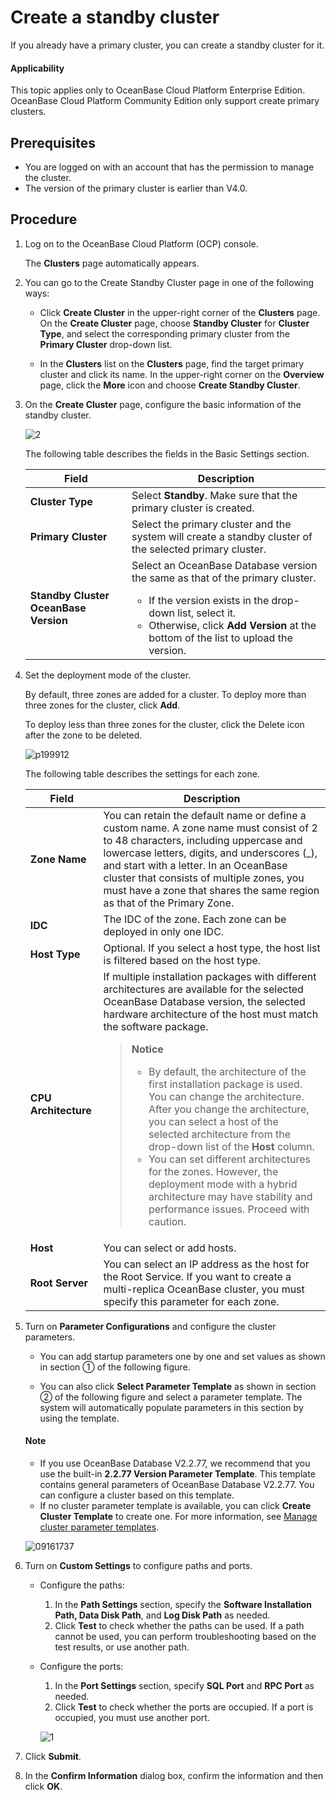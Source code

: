 # Create a standby cluster

If you already have a primary cluster, you can create a standby cluster for it.

<main id="notice" type='notice'>
<h4>Applicability</h4>
<p>This topic applies only to OceanBase Cloud Platform Enterprise Edition. OceanBase Cloud Platform Community Edition only support create primary clusters. </p>
</main>

## Prerequisites

* You are logged on with an account that has the permission to manage the cluster.
* The version of the primary cluster is earlier than V4.0.

## Procedure

1. Log on to the OceanBase Cloud Platform (OCP) console.

   The **Clusters** page automatically appears.

2. You can go to the Create Standby Cluster page in one of the following ways:

   * Click **Create Cluster** in the upper-right corner of the **Clusters** page. On the **Create Cluster** page, choose **Standby Cluster** for **Cluster Type**, and select the corresponding primary cluster from the **Primary Cluster** drop-down list.

   * In the **Clusters** list on the **Clusters** page, find the target primary cluster and click its name. In the upper-right corner on the **Overview** page, click the **More** icon and choose **Create Standby Cluster**.

3. On the **Create Cluster** page, configure the basic information of the standby cluster.

   ![2](https://obbusiness-private.oss-cn-shanghai.aliyuncs.com/doc/img/ocp/401/%E6%96%B0%E5%BB%BA%E5%A4%87%E9%9B%86%E7%BE%A41.png)

   The following table describes the fields in the Basic Settings section.

   | Field | Description |
   |----------------|-------------------------------------------------------------------------------------------------------------------------------------------------------------------------------------|
   | **Cluster Type** | Select **Standby**. Make sure that the primary cluster is created.  |
   | **Primary Cluster** | Select the primary cluster and the system will create a standby cluster of the selected primary cluster.  |
   | **Standby Cluster OceanBase Version** | Select an OceanBase Database version the same as that of the primary cluster.  <ul><li> If the version exists in the drop-down list, select it.    </li><li> Otherwise, click **Add Version** at the bottom of the list to upload the version. </li> </ul> |

4. Set the deployment mode of the cluster.

   By default, three zones are added for a cluster. To deploy more than three zones for the cluster, click **Add**.

   To deploy less than three zones for the cluster, click the Delete icon after the zone to be deleted.

   ![p199912](https://obbusiness-private.oss-cn-shanghai.aliyuncs.com/doc/img/ocp/401/%E9%83%A8%E7%BD%B2%E6%A8%A1%E5%BC%8F2.png)

   The following table describes the settings for each zone.

   | Field | Description |
   |-----|-------|
   | **Zone Name** | You can retain the default name or define a custom name.  A zone name must consist of 2 to 48 characters, including uppercase and lowercase letters, digits, and underscores (_), and start with a letter.  In an OceanBase cluster that consists of multiple zones, you must have a zone that shares the same region as that of the Primary Zone.  |
   | **IDC** | The IDC of the zone. Each zone can be deployed in only one IDC.  |
   | **Host Type** | Optional.  If you select a host type, the host list is filtered based on the host type.  |
   | **CPU Architecture** | If multiple installation packages with different architectures are available for the selected OceanBase Database version, the selected hardware architecture of the host must match the software package. <blockquote>**Notice**</br><ul><li>By default, the architecture of the first installation package is used. You can change the architecture. After you change the architecture, you can select a host of the selected architecture from the drop-down list of the **Host** column. </li><li>You can set different architectures for the zones. However, the deployment mode with a hybrid architecture may have stability and performance issues. Proceed with caution. </li></blockquote> |
   | **Host** | You can select or add hosts.  |
   | **Root Server** | You can select an IP address as the host for the Root Service. If you want to create a multi-replica OceanBase cluster, you must specify this parameter for each zone.  |

5. Turn on **Parameter Configurations** and configure the cluster parameters.

   * You can add startup parameters one by one and set values as shown in section ① of the following figure.

   * You can also click **Select Parameter Template** as shown in section ② of the following figure and select a parameter template. The system will automatically populate parameters in this section by using the template.

    <main id="notice" type='explain'>
    <h4>Note</h4>
    <ul>
    <li>If you use OceanBase Database V2.2.77, we recommend that you use the built-in <strong>2.2.77 Version Parameter Template</strong>. This template contains general parameters of OceanBase Database V2.2.77. You can configure a cluster based on this template.</li>
    <li>If no cluster parameter template is available, you can click <strong>Create Cluster Template</strong> to create one. For more information, see <a href="../1200.cluster-parameters-template-management.md">Manage cluster parameter templates</a>.</li>
    </ul>
    </main>

      ![09161737](https://obbusiness-private.oss-cn-shanghai.aliyuncs.com/doc/img/ocp/401/%E5%8F%82%E6%95%B0%E8%AE%BE%E7%BD%AE2.png)

6. Turn on **Custom Settings** to configure paths and ports.

   * Configure the paths:
      1. In the **Path Settings** section, specify the **Software Installation Path, Data Disk Path**, and **Log Disk Path** as needed.
      2. Click **Test** to check whether the paths can be used. If a path cannot be used, you can perform troubleshooting based on the test results, or use another path.

   * Configure the ports:
      1. In the **Port Settings** section, specify **SQL Port** and **RPC Port** as needed.
      2. Click **Test** to check whether the ports are occupied. If a port is occupied, you must use another port.

      ![1](https://obbusiness-private.oss-cn-shanghai.aliyuncs.com/doc/img/ocp/401/%E8%B7%AF%E5%BE%84%E9%85%8D%E7%BD%AE2.png)

7. Click **Submit**.

8. In the **Confirm Information** dialog box, confirm the information and then click **OK**.
